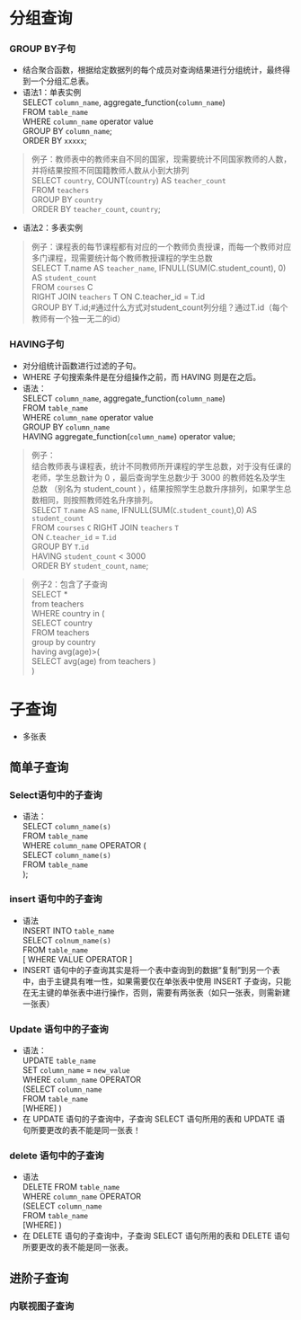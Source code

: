 # 分组查询
### GROUP BY子句
- 结合聚合函数，根据给定数据列的每个成员对查询结果进行分组统计，最终得到一个分组汇总表。
- 语法1：单表实例  
SELECT `column_name`, aggregate_function(`column_name`)  
FROM `table_name`  
WHERE `column_name` operator value  
GROUP BY `column_name`;  
ORDER BY `xxxxx`;
> 例子：教师表中的教师来自不同的国家，现需要统计不同国家教师的人数，并将结果按照不同国籍教师人数从小到大排列  
> SELECT `country`, COUNT(`country`) AS `teacher_count`  
> FROM `teachers`  
> GROUP BY `country`  
> ORDER BY `teacher_count`, `country`;  

- 语法2：多表实例  
> 例子：课程表的每节课程都有对应的一个教师负责授课，而每一个教师对应多门课程，现需要统计每个教师教授课程的学生总数  
> SELECT T.name AS `teacher_name`, IFNULL(SUM(C.student_count), 0) AS `student_count`  
> FROM `courses` C    
> RIGHT JOIN `teachers` T ON C.teacher_id = T.id    
> GROUP BY T.id;#通过什么方式对student_count列分组？通过T.id（每个教师有一个独一无二的id）

### HAVING子句
- 对分组统计函数进行过滤的子句。
- WHERE 子句搜索条件是在分组操作之前，而 HAVING 则是在之后。
- 语法：  
SELECT   `column_name`, aggregate_function(`column_name`)   
FROM     `table_name`   
WHERE    `column_name` operator value   
GROUP BY `column_name`   
HAVING   aggregate_function(`column_name`) operator value;
> 例子：  
> 结合教师表与课程表，统计不同教师所开课程的学生总数，对于没有任课的老师，学生总数计为 0 ，最后查询学生总数少于 3000 的教师姓名及学生总数 （别名为 student_count ），结果按照学生总数升序排列，如果学生总数相同，则按照教师姓名升序排列。  
> SELECT `T`.`name` AS `name`, IFNULL(SUM(`C`.`student_count`),0) AS `student_count`  
> FROM `courses` `C` RIGHT JOIN `teachers` `T`  
> ON `C`.`teacher_id` = `T`.`id`  
> GROUP BY `T`.`id`  
> HAVING `student_count` < 3000  
> ORDER BY `student_count`, `name`;

> 例子2：包含了子查询  
> SELECT *  
> from teachers  
> WHERE country in (  
>     SELECT country  
>     FROM teachers  
>     group by country  
>     having avg(age)>(  
>       SELECT avg(age) from teachers
>     )  
>   )  


# 子查询
- 多张表
## 简单子查询
### Select语句中的子查询
- 语法：  
SELECT `column_name(s)`  
FROM `table_name`  
WHERE `column_name` OPERATOR (  
    SELECT `column_name(s)`  
    FROM `table_name`  
);  

### insert 语句中的子查询
- 语法  
  INSERT INTO `table_name`  
	SELECT `colnum_name(s)`  
	FROM `table_name`  
	[ WHERE VALUE OPERATOR ]  
- INSERT 语句中的子查询其实是将一个表中查询到的数据“复制”到另一个表中，由于主键具有唯一性，如果需要仅在单张表中使用 INSERT 子查询，只能在无主键的单张表中进行操作，否则，需要有两张表（如只一张表，则需新建一张表）

### Update 语句中的子查询
- 语法：  
UPDATE `table_name`   
SET `column_name` = `new_value`  
WHERE `column_name` OPERATOR   
   (SELECT `column_name`   
   FROM `table_name`  
   [WHERE] )  
- 在 UPDATE 语句的子查询中，子查询 SELECT 语句所用的表和 UPDATE 语句所要更改的表不能是同一张表！
  
### delete 语句中的子查询
- 语法  
DELETE FROM `table_name`  
WHERE `column_name` OPERATOR   
   (SELECT `column_name`  
   FROM `table_name`    
   [WHERE] )
- 在 DELETE 语句的子查询中，子查询 SELECT 语句所用的表和 DELETE 语句所要更改的表不能是同一张表。


## 进阶子查询
### 内联视图子查询






















